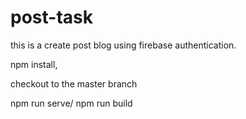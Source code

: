 # post-task
this is a create post blog using firebase authentication.

npm install,

checkout to the master branch

npm run serve/ npm run build

